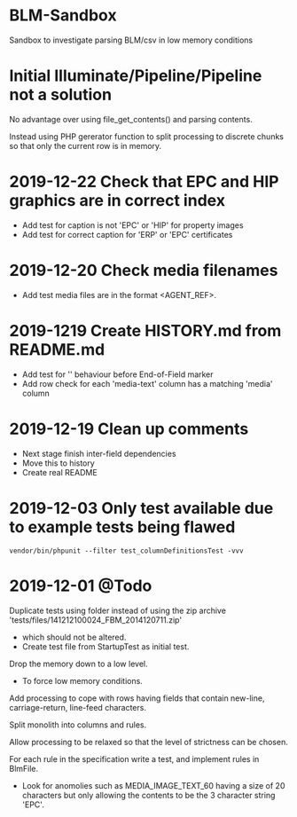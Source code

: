# BLM-Sandbox
Sandbox to investigate parsing BLM/csv in low memory conditions

# Initial Illuminate/Pipeline/Pipeline not a solution
No advantage over using file_get_contents() and parsing contents.

Instead using PHP gererator function to split processing to discrete chunks so that only the current row is in memory.

# 2019-12-22 Check that EPC and HIP graphics are in correct index
- Add test for caption is not 'EPC' or 'HIP' for property images
- Add test for correct caption for 'ERP' or 'EPC' certificates

# 2019-12-20 Check media filenames
- Add test media files are in the format <AGENT_REF>_<MEDIATYPE>_<n>.<file extension>

# 2019-1219 Create HISTORY.md from README.md
- Add test for '\' behaviour before End-of-Field marker
- Add row check for each 'media-text' column has a matching 'media' column

# 2019-12-19 Clean up comments
- Next stage finish inter-field dependencies
- Move this to history
- Create real README

# 2019-12-03 Only test available due to example tests being flawed
```vendor/bin/phpunit --filter test_columnDefinitionsTest -vvv```


# 2019-12-01 @Todo
Duplicate tests using folder instead of using the zip archive 'tests/files/141212100024_FBM_2014120711.zip'
*    which should not be altered.
*    Create test file from StartupTest as initial test.

Drop the memory down to a low level.
*   To force low memory conditions.

Add processing to cope with rows having fields that contain new-line, carriage-return, line-feed characters.

Split monolith into columns and rules.

Allow processing to be relaxed so that the level of strictness can be chosen.

For each rule in the specification write a test, and implement rules in BlmFile.
*    Look for anomolies such as MEDIA_IMAGE_TEXT_60 having a size of 20 characters but only allowing the contents to be the 3 character string 'EPC'. 
